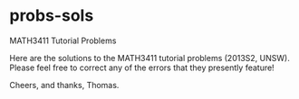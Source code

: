 probs-sols
==========

MATH3411 Tutorial Problems


Here are the solutions to the MATH3411 tutorial problems (2013S2, UNSW).
Please feel free to correct any of the errors that they presently feature!

Cheers, and thanks,
Thomas.
